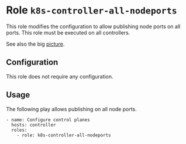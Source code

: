 # Role `k8s-controller-all-nodeports`

This role modifies the configuration to allow publishing node ports on all ports. This role must be executed on all controllers.

See also the big [picture](../../docs/roles.md).

## Configuration

This role does not require any configuration.

## Usage

The following play allows publishing on all node ports.

```ansible
- name: Configure control planes
  hosts: controller
  roles:
    - role: k8s-controller-all-nodeports
```
